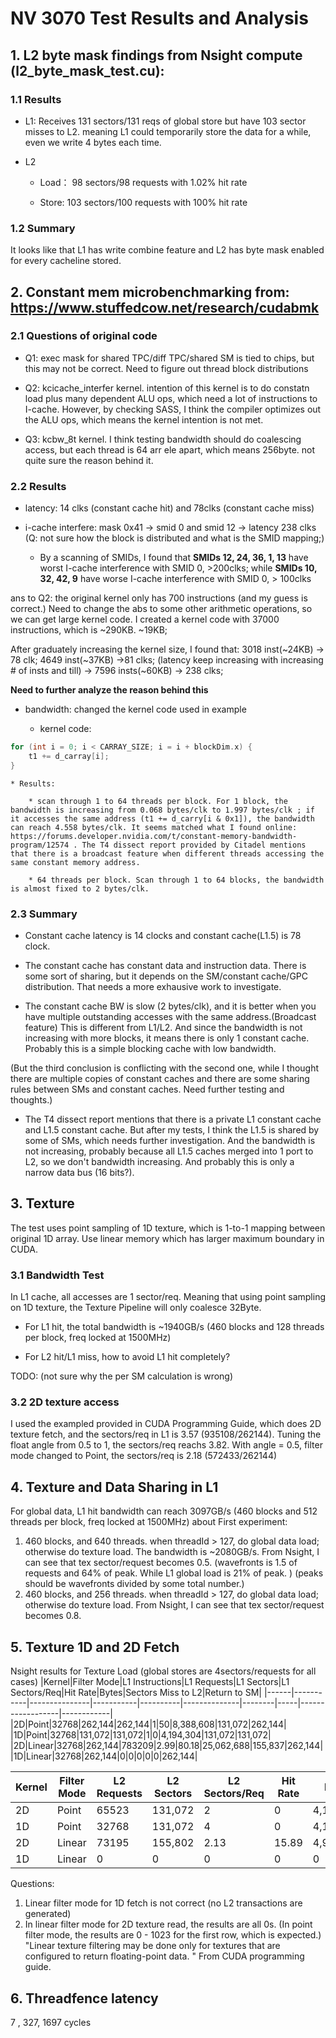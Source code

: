 # NV 3070 Test Results and Analysis
## 1. L2 byte mask findings from Nsight compute (l2_byte_mask_test.cu):
   
### 1.1 Results 

* L1: Receives 131 sectors/131 reqs of global store but have 103 sector misses to L2. meaning L1 could temporarily store the data for a while, even we write 4 bytes each time.

* L2

    * Load： 98 sectors/98 requests with 1.02% hit rate

    * Store: 103 sectors/100 requests with 100% hit rate

### 1.2 Summary

It looks like that L1 has write combine feature and L2 has byte mask enabled for every cacheline stored.

## 2. Constant mem microbenchmarking from: https://www.stuffedcow.net/research/cudabmk

### 2.1 Questions of original code

* Q1: exec mask for shared TPC/diff TPC/shared SM  is tied to chips, but this may not be correct. Need to figure out thread block distributions

* Q2: kcicache_interfer kernel. intention of this kernel is to do constatn load plus many dependent ALU ops, which need a lot of instructions to I-cache. However, by checking SASS, I think the compiler optimizes out the ALU ops, which means the kernel intention is not met.

* Q3: kcbw_8t kernel. I think testing bandwidth should do coalescing access, but each thread is 64 arr ele apart, which means 256byte. not quite sure the reason behind it.

### 2.2 Results

* latency: 14 clks (constant cache hit) and 78clks (constant cache miss)
   
* i-cache interfere:  mask 0x41 -> smid 0 and smid 12 -> latency 238 clks  (Q: not sure how the block is distributed and what is the SMID mapping;)

    * By a scanning of SMIDs, I found that **SMIDs 12, 24, 36, 1, 13**  have worst I-cache interference with SMID 0, >200clks; while **SMIDs 10, 32, 42, 9** have worse I-cache interference with SMID 0, > 100clks
   
ans to Q2: the original kernel only has 700 instructions (and my guess is correct.) Need to change the abs to some other arithmetic operations, so we can get large kernel code. I created a kernel code with 37000 instructions, which is ~290KB.    ~19KB;  

After graduately increasing the kernel size, I found that:  3018 inst(~24KB) -> 78 clk; 4649 inst(~37KB) ->81 clks; (latency keep increasing with increasing # of insts and till) -> 7596 insts(~60KB) -> 238 clks;

**Need to further analyze the reason behind this**

* bandwidth: changed the kernel code used in example

    * kernel code:
      
```C++
for (int i = 0; i < CARRAY_SIZE; i = i + blockDim.x) {
    t1 += d_carray[i];
}
```

    * Results: 

        * scan through 1 to 64 threads per block. For 1 block, the bandwidth is increasing from 0.068 bytes/clk to 1.997 bytes/clk ; if it accesses the same address (t1 += d_carry[i & 0x1]), the bandwidth can reach 4.558 bytes/clk. It seems matched what I found online: https://forums.developer.nvidia.com/t/constant-memory-bandwidth-program/12574 . The T4 dissect report provided by Citadel mentions that there is a broadcast feature when different threads accessing the same constant memory address.

        * 64 threads per block. Scan through 1 to 64 blocks, the bandwidth is almost fixed to 2 bytes/clk.
       
### 2.3 Summary

* Constant cache latency is 14 clocks and constant cache(L1.5) is 78 clock. 
  
* The constant cache has constant data and instruction data. There is some sort of sharing, but it depends on the SM/constant cache/GPC distribution. That needs a more exhausive work to investigate.

* The constant cache BW is slow (2 bytes/clk), and it is better when you have multiple outstanding accesses with the same address.(Broadcast feature) This is different from L1/L2. And since the bandwidth is not increasing with more blocks, it means there is only 1 constant cache. Probably this is a simple blocking cache with low bandwidth.

(But the third conclusion is conflicting with the second one, while I thought there are multiple copies of constant caches and there are some sharing rules between SMs and constant caches. Need further testing and thoughts.)

* The T4 dissect report mentions that there is a private L1 constant cache and L1.5 constant cache. But after my tests, I think the L1.5 is shared by some of SMs, which needs further investigation. And the bandwidth is not increasing, probably because all L1.5 caches merged into 1 port to L2, so we don't bandwidth increasing. And probably this is only a narrow data bus (16 bits?).

## 3. Texture

The test uses point sampling of 1D texture, which is 1-to-1 mapping between original 1D array. Use linear memory which has larger maximum boundary in CUDA.

### 3.1 Bandwidth Test

In L1 cache, all accesses are 1 sector/req. Meaning that using point sampling on 1D texture, the Texture Pipeline will only coalesce 32Byte.

* For L1 hit, the total bandwidth is ~1940GB/s  (460 blocks and 128 threads per block, freq locked at 1500MHz)

* For L2 hit/L1 miss, how to avoid L1 hit completely?

TODO: 
(not sure why the per SM calculation is wrong)

### 3.2 2D texture access

I used the exampled provided in CUDA Programming Guide, which does 2D texture fetch, and the sectors/req in L1 is 3.57 (935108/262144). Tuning the float angle from 0.5 to 1, the sectors/req reachs 3.82. With angle = 0.5, filter mode changed to Point, the sectors/req is 2.18 (572433/262144)

## 4. Texture and Data Sharing in L1

For global data, L1 hit bandwidth can reach 3097GB/s  (460 blocks and 512 threads per block, freq locked at 1500MHz)  about 
First experiment: 
1. 460 blocks, and 640 threads. when threadId > 127, do global data load; otherwise do texture load. The bandwidth is ~2080GB/s. From Nsight, I can see that tex sector/request becomes 0.5. (wavefronts is 1.5 of requests and 64% of peak. While L1 global load is 21% of peak. ) (peaks should be wavefronts divided by some total number.)
2. 460 blocks, and 256 threads. when threadId > 127, do global data load; otherwise do texture load. From Nsight, I can see that tex sector/request becomes 0.8.

## 5. Texture 1D and 2D Fetch

Nsight results for Texture Load (global stores are 4sectors/requests for all cases)
|Kernel|Filter Mode|L1 Instructions|L1 Requests|L1 Sectors|L1 Sectors/Req|Hit Rate|Bytes|Sectors Miss to L2|Return to SM|
|------|-----------|---------------|-----------|----------|--------------|--------|-----|------------------|------------|
|2D|Point|32768|262,144|262,144|1|50|8,388,608|131,072|262,144|
|1D|Point|32768|131,072|131,072|1|0|4,194,304|131,072|131,072|
|2D|Linear|32768|262,144|783209|2.99|80.18|25,062,688|155,837|262,144|
|1D|Linear|32768|262,144|0|0|0|0|0|262,144|


|Kernel|Filter Mode|L2 Requests|L2 Sectors|L2 Sectors/Req|Hit Rate|Bytes|
|------|-----------|-----------|----------|--------------|--------|-----|
|2D|Point|65523|131,072|2|0|4,194,304|
|1D|Point|32768|131,072|4|0|4,194,304|
|2D|Linear|73195|155,802|2.13|15.89|4,985,664|
|1D|Linear|0|0|0|0|0|

Questions:
1. Linear filter mode for 1D fetch is not correct (no L2 transactions are generated)
2. In linear filter mode for 2D texture read, the results are all 0s.  (In point filter mode, the results are 0 - 1023 for the first row, which is expected.)
     "Linear texture filtering may be done only for textures that are configured to return floating-point data. " From CUDA programming guide.
## 6. Threadfence latency

7 , 327, 1697 cycles
